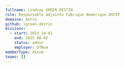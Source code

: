 ```yaml
---
fullname: Lindsay GREEN DESTIN
role: Responsable adjointe Fabrique Numérique DGFIP
domaine: Autre
github: lgreen-destin
missions:
  - start: 2023-10-02
    end: 2025-08-02
    status: admin
    employer: DTNum
memberType: dinum
teams: []
---
```

